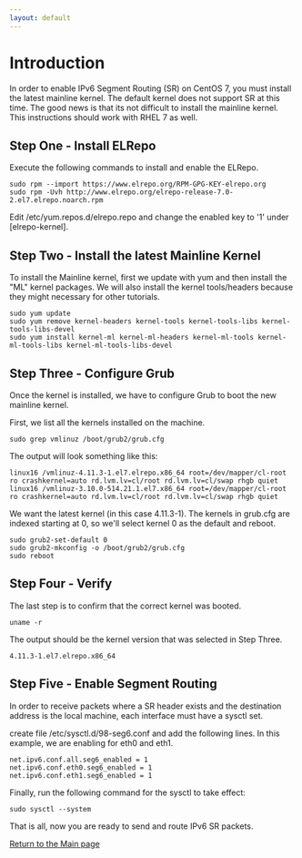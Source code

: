 ```yaml
---
layout: default
---
```


# [](#header-1)Introduction

In order to enable IPv6 Segment Routing (SR) on CentOS 7, you must install the latest mainline kernel. The default kernel does not support SR at this time. The good news is that its not difficult to install the mainline kernel. This instructions should work with RHEL 7 as well. 

## [](#header-2) Step One - Install ELRepo

Execute the following commands to install and enable the ELRepo.

```
sudo rpm --import https://www.elrepo.org/RPM-GPG-KEY-elrepo.org
sudo rpm -Uvh http://www.elrepo.org/elrepo-release-7.0-2.el7.elrepo.noarch.rpm 
```

Edit /etc/yum.repos.d/elrepo.repo and change the enabled key to '1' under [elrepo-kernel].

## [](#header-2) Step Two - Install the latest Mainline Kernel

To install the Mainline kernel, first we update with yum and then install the "ML" kernel packages. We will also install the kernel tools/headers because they might necessary for other
tutorials.

```
sudo yum update
sudo yum remove kernel-headers kernel-tools kernel-tools-libs kernel-tools-libs-devel
sudo yum install kernel-ml kernel-ml-headers kernel-ml-tools kernel-ml-tools-libs kernel-ml-tools-libs-devel
```

## [](#header-2) Step Three - Configure Grub

Once the kernel is installed, we have to configure Grub to boot the new mainline kernel. 

First, we list all the kernels installed on the machine.
```
sudo grep vmlinuz /boot/grub2/grub.cfg
```

The output will look something like this:

```
linux16 /vmlinuz-4.11.3-1.el7.elrepo.x86_64 root=/dev/mapper/cl-root ro crashkernel=auto rd.lvm.lv=cl/root rd.lvm.lv=cl/swap rhgb quiet
linux16 /vmlinuz-3.10.0-514.21.1.el7.x86_64 root=/dev/mapper/cl-root ro crashkernel=auto rd.lvm.lv=cl/root rd.lvm.lv=cl/swap rhgb quiet
```

We want the latest kernel (in this case 4.11.3-1). The kernels in grub.cfg are indexed starting at 0, so we'll select kernel 0 as the default and reboot. 

```
sudo grub2-set-default 0
sudo grub2-mkconfig -o /boot/grub2/grub.cfg
sudo reboot
```

## [](#header-2)Step Four - Verify 

The last step is to confirm that the correct kernel was booted. 

```
uname -r
```

The output should be the kernel version that was selected in Step Three. 

```
4.11.3-1.el7.elrepo.x86_64
```

## [](#header-2)Step Five - Enable Segment Routing

In order to receive packets where a SR header exists and the destination address is the local machine, each interface must have a sysctl set. 

create file /etc/sysctl.d/98-seg6.conf and add the following lines. In this example, we are enabling for eth0 and eth1. 

```
net.ipv6.conf.all.seg6_enabled = 1
net.ipv6.conf.eth0.seg6_enabled = 1
net.ipv6.conf.eth1.seg6_enabled = 1
```

Finally, run the following command for the sysctl to take effect:

```
sudo sysctl --system
```

That is all, now you are ready to send and route IPv6 SR packets. 

[Return to the Main page](../)
